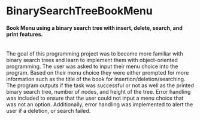 # BinarySearchTreeBookMenu
#### Book Menu using a binary search tree with insert, delete, search, and print features.
<br> The goal of this programming project was to become more familiar with binary search trees and learn to implement them with object-oriented programming. The user was asked to input their menu choice into the program. Based on their menu choice they were either prompted for more information such as the title of the book for insertion/deletion/searching. The program outputs if the task was successful or not as well as the printed binary search tree, number of nodes, and height of the tree. Error handling was included to ensure that the user could not input a menu choice that was not an option. Additionally, error handling was implemented to alert the user if a deletion, or search failed. 
